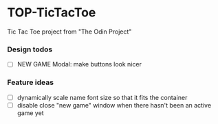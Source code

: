 # TOP-TicTacToe

Tic Tac Toe project from "The Odin Project"

### Design todos

- [ ] NEW GAME Modal: make buttons look nicer

### Feature ideas

- [ ] dynamically scale name font size so that it fits the container
- [ ] disable close "new game" window when there hasn't been an active game yet
